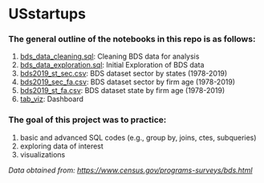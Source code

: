 # USstartups

### The general outline of the notebooks in this repo is as follows:
1. [bds_data_cleaning.sql](https://github.com/yyklee/US-startups/blob/main/bds_data_cleaning.sql): Cleaning BDS data for analysis
2. [bds_data_exploration.sql](https://github.com/yyklee/US-startups/blob/main/bds_data_exploration.sql): Initial Exploration of BDS data 
3. [bds2019_st_sec.csv](https://github.com/yyklee/US-startups/blob/main/bds2019_st_sec.csv): BDS dataset sector by states (1978-2019)
4. [bds2019_sec_fa.csv](https://github.com/yyklee/US-startups/blob/main/bds2019_sec_fa.csv): BDS dataset sector by firm age (1978-2019)
5. [bds2019_st_fa.csv](https://github.com/yyklee/US-startups/blob/main/bds2019_st_fa.csv): BDS dataset state by firm age (1978-2019)
6. [tab_viz](https://public.tableau.com/views/USstartups/1_1?:language=ko-KR&:display_count=n&:origin=viz_share_link): Dashboard 

### The goal of this project was to practice:
1. basic and advanced SQL codes (e.g., group by, joins, ctes, subqueries)
2. exploring data of interest
3. visualizations 

*Data obtained from: https://www.census.gov/programs-surveys/bds.html*
